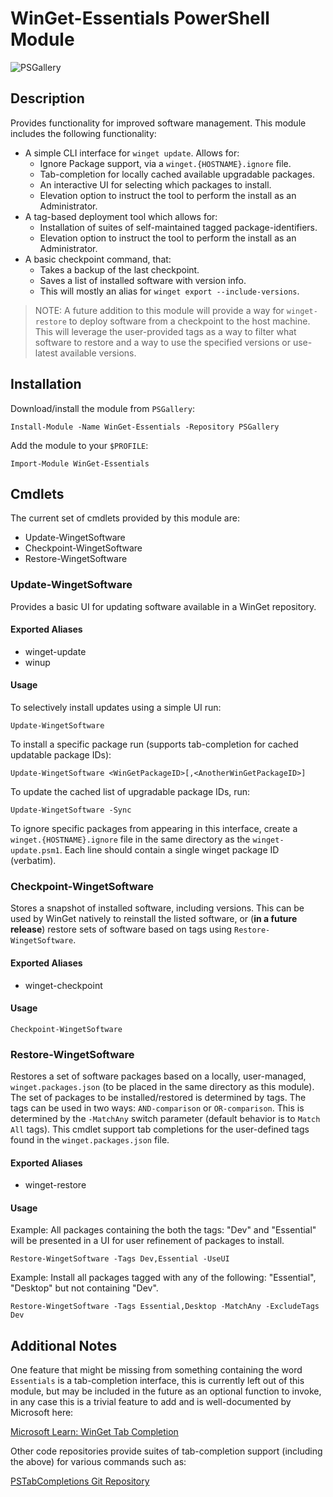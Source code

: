 # WinGet-Essentials PowerShell Module

![PSGallery](https://img.shields.io/powershellgallery/p/WinGet-Essentials)

## Description

Provides functionality for improved software management. This module includes
the following functionality:

* A simple CLI interface for `winget update`. Allows for:
  * Ignore Package support, via a `winget.{HOSTNAME}.ignore` file.
  * Tab-completion for locally cached available upgradable packages.
  * An interactive UI for selecting which packages to install.
  * Elevation option to instruct the tool to perform the install as an Administrator.
* A tag-based deployment tool which allows for:
  * Installation of suites of self-maintained tagged package-identifiers.
  * Elevation option to instruct the tool to perform the install as an Administrator.
* A basic checkpoint command, that:
  * Takes a backup of the last checkpoint.
  * Saves a list of installed software with version info.
  * This will mostly an alias for `winget export --include-versions`.

> NOTE: A future addition to this module will provide a way for `winget-restore`
  to deploy software from a checkpoint to the host machine. This will leverage
  the user-provided tags as a way to filter what software to restore and a
  way to use the specified versions or use-latest available versions.

## Installation

Download/install the module from `PSGallery`:

```pwsh
Install-Module -Name WinGet-Essentials -Repository PSGallery
```

Add the module to your `$PROFILE`:

```pwsh
Import-Module WinGet-Essentials
```

## Cmdlets

The current set of cmdlets provided by this module are:

* Update-WingetSoftware
* Checkpoint-WingetSoftware
* Restore-WingetSoftware

### Update-WingetSoftware

Provides a basic UI for updating software available in a WinGet repository.

#### Exported Aliases

* winget-update
* winup

#### Usage

To selectively install updates using a simple UI run:

```pwsh
Update-WingetSoftware
```

To install a specific package run (supports tab-completion for cached updatable package IDs):

```pwsh
Update-WingetSoftware <WinGetPackageID>[,<AnotherWinGetPackageID>]
```

To update the cached list of upgradable package IDs, run:

```pwsh
Update-WingetSoftware -Sync
```

To ignore specific packages from appearing in this interface, create a
`winget.{HOSTNAME}.ignore` file in the same directory as the `winget-update.psm1`.
Each line should contain a single winget package ID (verbatim).

### Checkpoint-WingetSoftware

Stores a snapshot of installed software, including versions. This can be used
by WinGet natively to reinstall the listed software, or (__in a future release__)
restore sets of software based on tags using `Restore-WingetSoftware`.

#### Exported Aliases

* winget-checkpoint

#### Usage

```pwsh
Checkpoint-WingetSoftware
```

### Restore-WingetSoftware

Restores a set of software packages based on a locally, user-managed,
`winget.packages.json` (to be placed in the same directory as this module).
The set of packages to be installed/restored is determined by tags. The tags
can be used in two ways: `AND-comparison` or `OR-comparison`. This is determined
by the `-MatchAny` switch parameter (default behavior is to `Match All` tags).
This cmdlet support tab completions for the user-defined tags found in the
`winget.packages.json` file.

#### Exported Aliases

* winget-restore

#### Usage

Example: All packages containing the both the tags: "Dev" and "Essential" will
be presented in a UI for user refinement of packages to install.

```pwsh
Restore-WingetSoftware -Tags Dev,Essential -UseUI
```

Example: Install all packages tagged with any of the following: "Essential",
"Desktop" but not containing "Dev".

```pwsh
Restore-WingetSoftware -Tags Essential,Desktop -MatchAny -ExcludeTags Dev
```

## Additional Notes

One feature that might be missing from something containing the word `Essentials`
is a tab-completion interface, this is currently left out of this module, but
may be included in the future as an optional function to invoke, in any case
this is a trivial feature to add and is well-documented by Microsoft here:

[Microsoft Learn: WinGet Tab Completion](https://learn.microsoft.com/en-us/windows/package-manager/winget/tab-completion)

Other code repositories provide suites of tab-completion support (including the above)
for various commands such as:

[PSTabCompletions Git Repository](https://github.com/jjcarrier/PSTabCompletions)
